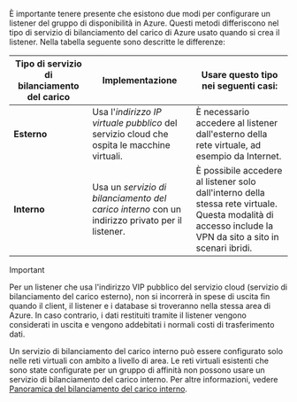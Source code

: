 È importante tenere presente che esistono due modi per configurare un listener del gruppo di disponibilità in Azure. Questi metodi differiscono nel tipo di servizio di bilanciamento del carico di Azure usato quando si crea il listener. Nella tabella seguente sono descritte le differenze:

| Tipo di servizio di bilanciamento del carico | Implementazione | Usare questo tipo nei seguenti casi: |
| --- | --- | --- |
| **Esterno** |Usa l'*indirizzo IP virtuale pubblico* del servizio cloud che ospita le macchine virtuali. |È necessario accedere al listener dall'esterno della rete virtuale, ad esempio da Internet. |
| **Interno** |Usa un *servizio di bilanciamento del carico interno* con un indirizzo privato per il listener. |È possibile accedere al listener solo dall'interno della stessa rete virtuale. Questa modalità di accesso include la VPN da sito a sito in scenari ibridi. |

> [!IMPORTANT]
> Per un listener che usa l'indirizzo VIP pubblico del servizio cloud (servizio di bilanciamento del carico esterno), non si incorrerà in spese di uscita fin quando il client, il listener e i database si troveranno nella stessa area di Azure. In caso contrario, i dati restituiti tramite il listener vengono considerati in uscita e vengono addebitati i normali costi di trasferimento dati. 
> 
> 

Un servizio di bilanciamento del carico interno può essere configurato solo nelle reti virtuali con ambito a livello di area. Le reti virtuali esistenti che sono state configurate per un gruppo di affinità non possono usare un servizio di bilanciamento del carico interno. Per altre informazioni, vedere [Panoramica del bilanciamento del carico interno](../articles/load-balancer/load-balancer-internal-overview.md).

